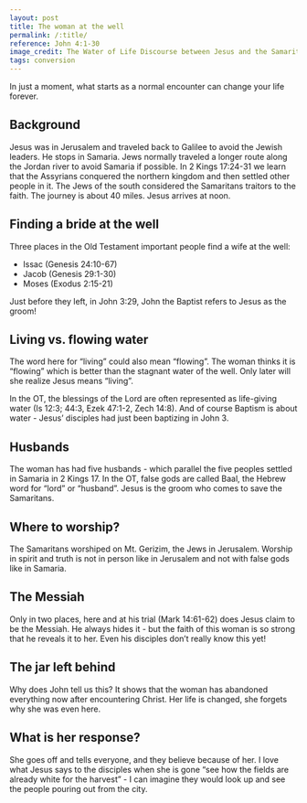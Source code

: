 ```yaml
---
layout: post
title: The woman at the well
permalink: /:title/
reference: John 4:1-30
image_credit: The Water of Life Discourse between Jesus and the Samaritan Woman at the Well, Angelika Kauffmann, 17–18th century
tags: conversion
---
```

In just a moment, what starts as a normal encounter can change your life forever.

## Background

Jesus was in Jerusalem and traveled back to Galilee to avoid the Jewish leaders. He
stops in Samaria. Jews normally traveled a longer route along the Jordan river to
avoid Samaria if possible. In 2 Kings 17:24-31 we learn that the Assyrians
conquered the northern kingdom and then settled other people in it. The Jews of the
south considered the Samaritans traitors to the faith. The journey is about 40
miles. Jesus arrives at noon.

## Finding a bride at the well

Three places in the Old Testament important people find a wife at the well:
* Issac (Genesis 24:10-67)
* Jacob (Genesis 29:1-30)
* Moses (Exodus 2:15-21)

Just before they left, in John 3:29, John the Baptist refers to Jesus as the groom!

## Living vs. flowing water

The word here for “living” could also mean “flowing”. The woman thinks it is
“flowing” which is better than the stagnant water of the well. Only later will she
realize Jesus means “living”.

In the OT, the blessings of the Lord are often represented as life-giving water (Is
12:3; 44:3, Ezek 47:1-2, Zech 14:8). And of course Baptism is about water - Jesus’
disciples had just been baptizing in John 3.

## Husbands

The woman has had five husbands - which parallel the five peoples settled in
Samaria in 2 Kings 17. In the OT, false gods are called Baal, the Hebrew word for
“lord” or “husband”. Jesus is the groom who comes to save the Samaritans.

## Where to worship?

The Samaritans worshiped on Mt. Gerizim, the Jews in Jerusalem. Worship in spirit
and truth is not in person like in Jerusalem and not with false gods like in
Samaria.

## The Messiah

Only in two places, here and at his trial (Mark 14:61-62) does Jesus claim to be
the Messiah. He always hides it - but the faith of this woman is so strong that he
reveals it to her. Even his disciples don’t really know this yet!

## The jar left behind

Why does John tell us this? It shows that the woman has abandoned everything now
after encountering Christ. Her life is changed, she forgets why she was even here.

## What is her response?

She goes off and tells everyone, and they believe because of her. I love what Jesus
says to the disciples when she is gone “see how the fields are already white for
the harvest” - I can imagine they would look up and see the people pouring out from
the city.

